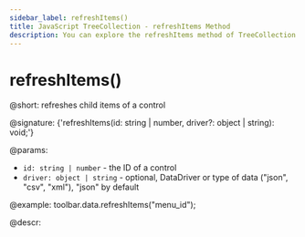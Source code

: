 ```yaml
---
sidebar_label: refreshItems()
title: JavaScript TreeCollection - refreshItems Method 
description: You can explore the refreshItems method of TreeCollection in the documentation of the DHTMLX JavaScript UI library. Browse developer guides and API reference, try out code examples and live demos, and download a free 30-day evaluation version of DHTMLX Suite.
---
```


# refreshItems()

@short: refreshes child items of a control

@signature: {'refreshItems(id: string | number, driver?: object | string): void;'}

@params:
- `id: string | number` - the ID of a control
- `driver: object | string` - optional, DataDriver or type of data ("json", "csv", "xml"), "json" by default

@example:
toolbar.data.refreshItems("menu_id");

@descr:
